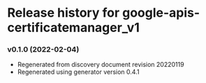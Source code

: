 # Release history for google-apis-certificatemanager_v1

### v0.1.0 (2022-02-04)

* Regenerated from discovery document revision 20220119
* Regenerated using generator version 0.4.1


